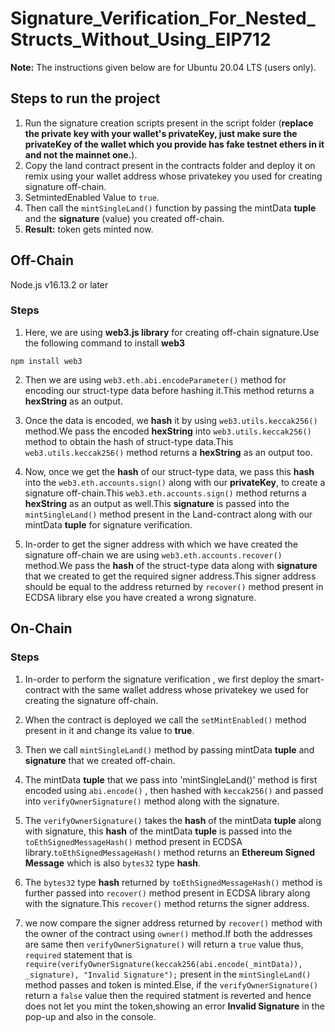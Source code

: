 # Signature_Verification_For_Nested_Structs_Without_Using_EIP712
 
**Note:** The instructions given below are for Ubuntu 20.04 LTS (users only).

## Steps to run the project

1. Run the signature creation scripts present in the script folder (**replace the private key with your wallet's privateKey,
   just make sure the privateKey of the wallet which you provide has fake testnet ethers in it and not the mainnet one.**).
2. Copy the land contract present in the contracts folder and deploy it on remix using your wallet address whose privatekey you used for creating signature off-chain. 
3. SetmintedEnabled Value to `true`.
4. Then call the `mintSingleLand()` function by passing the mintData **tuple** and the **signature** (value) you created off-chain.
5. **Result:** token gets minted now.


## Off-Chain

Node.js v16.13.2 or later

### Steps

1. Here, we are using **web3.js library** for creating off-chain signature.Use the following command to install **web3**

`npm install web3`

2. Then we are using `web3.eth.abi.encodeParameter()` method for encoding our struct-type data before hashing it.This method returns a **hexString** as an output. 

3. Once the data is encoded, we **hash** it by using `web3.utils.keccak256()` method.We pass the encoded **hexString** into `web3.utils.keccak256()` method to obtain the hash of struct-type data.This `web3.utils.keccak256()` method returns a **hexString** as an output too.

4. Now, once we get the **hash** of our struct-type data, we pass this **hash** into the `web3.eth.accounts.sign()` along with our **privateKey**, to create a signature off-chain.This `web3.eth.accounts.sign()` method returns a **hexString** as an output as well.This **signature** is passed into the `mintSingleLand()` method present in the Land-contract along with our mintData **tuple** for signature verification.

5. In-order to get the signer address with which we have created the signature off-chain we are using `web3.eth.accounts.recover()` method.We pass the **hash** of the struct-type data along with **signature** that we created to get the required signer address.This signer address should be equal to the  address returned by `recover()` method present in ECDSA library else you have created a wrong signature. 


## On-Chain


### Steps
1. In-order to perform the signature verification , we first deploy the smart-contract with the same  wallet address whose privatekey we used for creating the signature off-chain.

2. When the contract is deployed we call the `setMintEnabled()` method present in it and change its value to **true**.

3. Then we call  `mintSingleLand()` method by passing mintData **tuple** and **signature** that we created off-chain.

4. The mintData **tuple** that we pass into 'mintSingleLand()' method is first encoded using `abi.encode()` , then hashed with `keccak256()` and passed into `verifyOwnerSignature()` method along with the signature.

5. The `verifyOwnerSignature()` takes the **hash** of the mintData **tuple** along with signature, this **hash** of the mintData **tuple** is passed into the `toEthSignedMessageHash()` method present in ECDSA library.`toEthSignedMessageHash()` method returns an **Ethereum Signed Message** which is also `bytes32` type **hash**.

6. The ``bytes32`` type **hash** returned by `toEthSignedMessageHash()` method is further passed into `recover()` method present in ECDSA library along with the signature.This `recover()` method returns the signer address.

7. we now compare the signer address returned by `recover()` method with the owner of the contract using `owner()` method.If both the addresses are same then `verifyOwnerSignature()` will return a `true` value thus, `required` statement that is `require(verifyOwnerSignature(keccak256(abi.encode(_mintData)), _signature), "Invalid Signature");` present in the `mintSingleLand()` method passes and token is minted.Else, if the `verifyOwnerSignature()` return a `false` value then the required statment is reverted and hence does not let you mint the token,showing an error **Invalid Signature** in the pop-up and also in the console.
